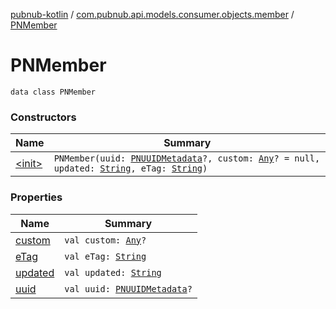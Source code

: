 [pubnub-kotlin](../../index.md) / [com.pubnub.api.models.consumer.objects.member](../index.md) / [PNMember](./index.md)

# PNMember

`data class PNMember`

### Constructors

| Name | Summary |
|---|---|
| [&lt;init&gt;](-init-.md) | `PNMember(uuid: `[`PNUUIDMetadata`](../../com.pubnub.api.models.consumer.objects.uuid/-p-n-u-u-i-d-metadata/index.md)`?, custom: `[`Any`](https://kotlinlang.org/api/latest/jvm/stdlib/kotlin/-any/index.html)`? = null, updated: `[`String`](https://kotlinlang.org/api/latest/jvm/stdlib/kotlin/-string/index.html)`, eTag: `[`String`](https://kotlinlang.org/api/latest/jvm/stdlib/kotlin/-string/index.html)`)` |

### Properties

| Name | Summary |
|---|---|
| [custom](custom.md) | `val custom: `[`Any`](https://kotlinlang.org/api/latest/jvm/stdlib/kotlin/-any/index.html)`?` |
| [eTag](e-tag.md) | `val eTag: `[`String`](https://kotlinlang.org/api/latest/jvm/stdlib/kotlin/-string/index.html) |
| [updated](updated.md) | `val updated: `[`String`](https://kotlinlang.org/api/latest/jvm/stdlib/kotlin/-string/index.html) |
| [uuid](uuid.md) | `val uuid: `[`PNUUIDMetadata`](../../com.pubnub.api.models.consumer.objects.uuid/-p-n-u-u-i-d-metadata/index.md)`?` |
